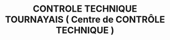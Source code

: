 ---
title: "CONTROLE TECHNIQUE TOURNAYAIS ( Centre de CONTRÔLE TECHNIQUE )"
url: /tournay/controle-technique-tournayais-centre-de-controle-technique/
shop: réparation de voitures
---